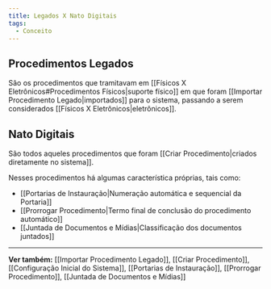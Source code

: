 ```yaml
---
title: Legados X Nato Digitais
tags:
  - Conceito
---
```

## Procedimentos Legados

São os procedimentos que tramitavam em [[Físicos X Eletrônicos#Procedimentos Físicos|suporte físico]] em que foram [[Importar Procedimento Legado|importados]] para o sistema, passando a serem considerados [[Físicos X Eletrônicos|eletrônicos]].
## Nato Digitais

São todos aqueles procedimentos que foram [[Criar Procedimento|criados diretamente no sistema]].

Nesses procedimentos há algumas característica próprias, tais como:
* [[Portarias de Instauração|Numeração automática e sequencial da Portaria]]
* [[Prorrogar Procedimento|Termo final de conclusão do procedimento automático]]
* [[Juntada de Documentos e Mídias|Classificação dos documentos juntados]]
___
**Ver também:** [[Importar Procedimento Legado]], [[Criar Procedimento]], [[Configuração Inicial do Sistema]], [[Portarias de Instauração]], [[Prorrogar Procedimento]], [[Juntada de Documentos e Mídias]]
